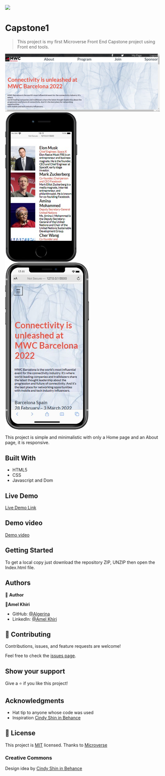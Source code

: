 
![](https://img.shields.io/badge/Microverse-blueviolet)

# Capstone1

> This project is my first Microverse Front End Capstone project using Front end tools. 

![screenshot](./img/screenshot1.png)
![screenshot](./img/screenshot2.png)
![screenshot](./img/screenshot3.png)

This project is simple and minimalistic with only a Home page and an About page, it is responsive.

## Built With

- HTML5
- CSS
- Javascript and Dom

## Live Demo

[Live Demo Link](https://rawcdn.githack.com/algerina/Capstone1/7cebc30ff90cfef9437b1af73ec6f73c73f79ff9/index.html)

## Demo video

[Demo video](https://www.loom.com/share/2cf235a97da748398aa146e409628aff)

## Getting Started

To get a local copy just download the repository ZIP, UNZIP then open the Index.html file.


## Authors

👤 **Author**

👤**Amel Khiri**

- GitHub: [@Algerina](https://github.com/Algerina)
- LinkedIn: [@Amel Khiri](https://linkedin.com/in/amel-khiri)


## 🤝 Contributing

Contributions, issues, and feature requests are welcome!

Feel free to check the [issues page](https://github.com/algerina/Capstone1/issues).

## Show your support

Give a ⭐️ if you like this project!

## Acknowledgments

- Hat tip to anyone whose code was used
- Inspiration [Cindy Shin in Behance](https://www.behance.net/adagio07)

## 📝 License

This project is [MIT](./MIT.md) licensed.
Thanks to [Microverse](https://www.microverse.org/)

### Creative Commons

Design idea by [Cindy Shin in Behance](https://www.behance.net/adagio07)
